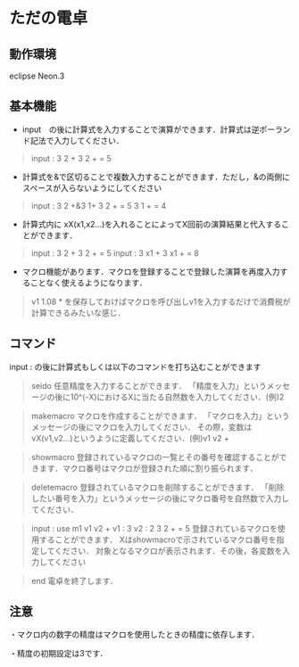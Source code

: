 # ただの電卓

## 動作環境

eclipse Neon.3

## 基本機能

- input　の後に計算式を入力することで演算ができます．計算式は逆ポーランド記法で入力してください．

>input : 3 2 +
>3 2 + = 5

- 計算式を&で区切ることで複数入力することができます．ただし，&の両側にスペースが入らないようにしてください

>input : 3 2 +&3 1+
>3 2 + = 5
>3 1 + = 4

- 計算式内に
xX(x1,x2\...)を入れることによってX回前の演算結果と代入することができます．

>input : 3 2 +
>3 2 + = 5
>input : 3 x1 +
>3 x1 + = 8

- マクロ機能があります．マクロを登録することで登録した演算を再度入力することなく使えるようになります．
>v1 1.08 \*
を保存しておけばマクロを呼び出しv1を入力するだけで消費税が計算できるみたいな感じ．

## コマンド

input : の後に計算式もしくは以下のコマンドを打ち込むことができます



> seido
任意精度を入力することができます．
「精度を入力」というメッセージの後に10\^(-X)におけるXに当たる自然数を入力してください．(例)2


> makemacro
マクロを作成することができます．
「マクロを入力」というメッセージの後にマクロを入力してください．
その際，変数はvX(v1,v2\...)というように定義してください．(例)v1 v2 +



> showmacro
登録されているマクロの一覧とその番号を確認することができます．マクロ番号はマクロが登録された順に割り振られます．


> deletemacro
登録されているマクロを削除することができます．
「削除したい番号を入力」というメッセージの後にマクロ番号を自然数で入力してください．


> input : use m1
>v1 v2 +
>v1 : 3
>v2 : 2
>3 2 + = 5
登録されているマクロを使用することができます．
Xはshowmacroで示されているマクロ番号を指定してください．
対象となるマクロが表示されます．その後，各変数を入力してください


>end
電卓を終了します．

## 注意

・マクロ内の数字の精度はマクロを使用したときの精度に依存します．

・精度の初期設定は3です．
